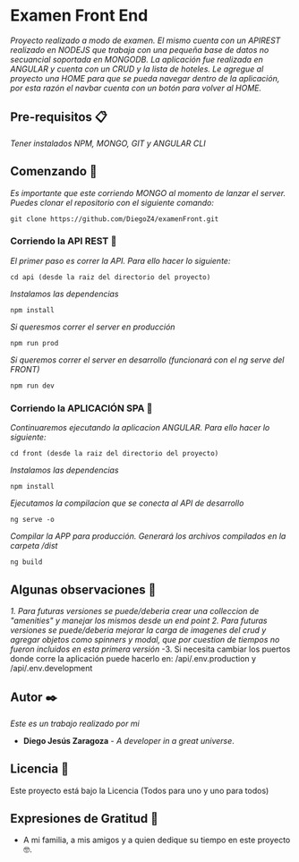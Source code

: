 # Examen Front End

_Proyecto realizado a modo de examen. El mismo cuenta con un APIREST realizado en NODEJS que trabaja con una pequeña base de datos no secuancial soportada en MONGODB. La aplicación fue realizada en ANGULAR y cuenta con un CRUD y la lista de hoteles.
Le agregue al proyecto una HOME para que se pueda navegar dentro de la aplicación, por esta razón el navbar cuenta con un botón para volver al HOME._


## Pre-requisitos 📋

_Tener instalados NPM, MONGO, GIT y ANGULAR CLI_

## Comenzando 🚀

_Es importante que este corriendo MONGO al momento de lanzar el server. Puedes clonar el repositorio con el siguiente comando:_

```
git clone https://github.com/DiegoZ4/examenFront.git
```


### Corriendo la API REST 🔧

_El primer paso es correr la API. Para ello hacer lo siguiente:_

```
cd api (desde la raiz del directorio del proyecto)
```
_Instalamos las dependencias_

```
npm install
```

_Si queresmos correr el server en producción_

```
npm run prod
```

_Si queremos correr el server en desarrollo (funcionará con el ng serve del FRONT)_

```
npm run dev
```

### Corriendo la APLICACIÓN SPA 🔧

_Continuaremos ejecutando la aplicacion ANGULAR. Para ello hacer lo siguiente:_

```
cd front (desde la raiz del directorio del proyecto)
```
_Instalamos las dependencias_

```
npm install
```

_Ejecutamos la compilacion que se conecta al API de desarrollo_

```
ng serve -o
```

_Compilar la APP para producción. Generará los archivos compilados en la carpeta /dist_

```
ng build
```


## Algunas observaciones 📌

_1. Para futuras versiones se puede/deberia crear una colleccion de "amenities" y manejar los mismos desde un end point_
_2. Para futuras versiones se puede/deberia mejorar la carga de imagenes del crud y agregar objetos como spinners y modal, que por cuestion de tiempos no fueron incluidos en esta primera versión_
-3. Si necesita cambiar los puertos donde corre la aplicación puede hacerlo en: /api/.env.production y /api/.env.development

## Autor ✒️

_Este es un trabajo realizado por mi_

* **Diego Jesús Zaragoza** - *A developer in a great universe*.

## Licencia 📄

Este proyecto está bajo la Licencia (Todos para uno y uno para todos)

## Expresiones de Gratitud 🎁

* A mi familia, a mis amigos y a quien dedique su tiempo en este proyecto 🤓.
